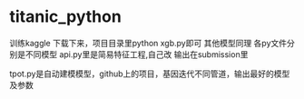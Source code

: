 # titanic_python
训练kaggle
下载下来，项目目录里python xgb.py即可
其他模型同理 各py文件分别是不同模型
api.py里是简易特征工程,自己改
输出在submission里

tpot.py是自动建模模型，github上的项目，基因迭代不同管道，输出最好的模型及参数
